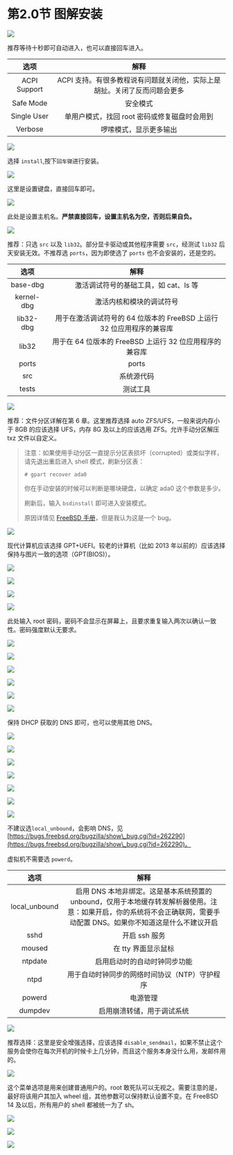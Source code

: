 # 第2.0节 图解安装

![](../.gitbook/assets/安装1.png)

推荐等待十秒即可自动进入，也可以直接回车进入。

|      选项      |                    解释                   |
| :----------: | :-------------------------------------: |
| ACPI Support | ACPI 支持。有很多教程说有问题就关闭他，实际上是胡扯。关闭了反而问题会更多 |
|   Safe Mode  |                   安全模式                  |
|  Single User |        单用户模式，找回 root 密码或修复磁盘时会用到        |
|    Verbose   |               啰嗦模式，显示更多输出               |

![](../.gitbook/assets/安装2.png)

选择 `install`,按下`回车键`进行安装。

![](../.gitbook/assets/安装3.png)

这里是设置键盘，直接回车即可。

![](../.gitbook/assets/安装4.png)

此处是设置主机名。**严禁直接回车，设置主机名为空，否则后果自负。**

![](../.gitbook/assets/安装5.png)

推荐：只选 `src` 以及 `lib32`。部分显卡驱动或其他程序需要 `src`，经测试 `lib32` 后天安装无效。不推荐选 `ports`，因为即使选了 `ports` 也不会安装的，还是空的。

|     选项     |                      解释                     |
| :--------: | :-----------------------------------------: |
|  base-dbg  |            激活调试符号的基础工具，如 cat、ls 等           |
| kernel-dbg |                 激活内核和模块的调试符号                |
|  lib32-dbg | 用于在激活调试符号的 64 位版本的 FreeBSD 上运行 32 位应用程序的兼容库 |
|    lib32   |     用于在 64 位版本的 FreeBSD 上运行 32 位应用程序的兼容库    |
|    ports   |                    ports                    |
|     src    |                    系统源代码                    |
|    tests   |                     测试工具                    |

![](../.gitbook/assets/安装6.png)

推荐：文件分区详解在第 6 章。这里推荐选择 auto ZFS/UFS，一般来说内存小于 8GB 的应该选择 UFS，内存 8G 及以上的应该选用 ZFS。允许手动分区解压 txz 文件以自定义。

> 注意：如果使用手动分区一直提示分区表损坏（corrupted）或类似字样，请先退出重启进入 shell 模式，刷新分区表：
>
> ```
> # gpart recover ada0
> ```
>
> 你在手动安装的时候可以判断是哪块硬盘，以确定 ada0 这个参数是多少。
>
> 刷新后，输入 `bsdinstall` 即可进入安装模式。
>
> 原因详情见 [FreeBSD 手册](https://handbook.bsdcn.org/di-18-zhang-cun-chu/18.3.-tiao-zheng-he-zeng-jia-ci-pan-da-xiao.html)，但是我认为这是一个 bug。

![](../.gitbook/assets/安装7.png)

现代计算机应该选择 GPT+UEFI。较老的计算机（比如 2013 年以前的）应该选择保持与图片一致的选项（GPT(BIOS)）。

![](../.gitbook/assets/安装8.png)

![](../.gitbook/assets/安装9.png)

![](../.gitbook/assets/安装10.png)

![](../.gitbook/assets/安装11.png)

此处输入 root 密码，密码不会显示在屏幕上，且要求重复输入两次以确认一致性。密码强度默认无要求。

![](../.gitbook/assets/安装12.png)

![](../.gitbook/assets/安装13.png)

![](../.gitbook/assets/安装14.png)

![](../.gitbook/assets/安装15.png)

![](../.gitbook/assets/安装16.png)

![](../.gitbook/assets/安装17.png)

保持 DHCP 获取的 DNS 即可，也可以使用其他 DNS。

![](../.gitbook/assets/安装18.png)

![](../.gitbook/assets/安装19.png)

![](../.gitbook/assets/安装20.png)

![](../.gitbook/assets/安装21.png)

![](../.gitbook/assets/安装22.png)

![](../.gitbook/assets/安装23.png)

![](../.gitbook/assets/安装24-修.png)

不建议选`local_unbound`，会影响 DNS，见 [https://bugs.freebsd.org/bugzilla/show\_bug.cgi?id=262290](https://bugs.freebsd.org/bugzilla/show\_bug.cgi?id=262290)。

虚拟机不需要选 `powerd`。

|       选项       |                                              解释                                              |
| :------------: | :------------------------------------------------------------------------------------------: |
| local\_unbound | 启用 DNS 本地非绑定。这是基本系统预置的 unbound，仅用于本地缓存转发解析器使用。注意：如果开启，你的系统将不会正确联网，需要手动配置 DNS。如果你不知道这是什么不建议开启 |
|      sshd      |                                           开启 ssh 服务                                          |
|     moused     |                                         在 tty 界面显示鼠标                                         |
|     ntpdate    |                                        启用启动时的自动时钟同步功能                                        |
|      ntpd      |                                   用于自动时钟同步的网络时间协议（NTP）守护程序                                   |
|     powerd     |                                             电源管理                                             |
|     dumpdev    |                                         启用崩溃转储，用于调试系统                                        |

![](../.gitbook/assets/安装25.png)

推荐选择：这里是安全增强选择，应该选择 `disable_sendmail`，如果不禁止这个服务会使你在每次开机的时候卡上几分钟，而且这个服务本身没什么用，发邮件用的。

![](../.gitbook/assets/安装26.png)

这个菜单选项是用来创建普通用户的。root 敢死队可以无视之。需要注意的是，最好将该用户其加入 wheel 组，其他参数可以保持默认设置不变。在 FreeBSD 14 及以后，所有用户的 shell 都被统一为了 sh。

![](../.gitbook/assets/安装27.png)

![](../.gitbook/assets/安装28.png)

![](../.gitbook/assets/安装29.png)
